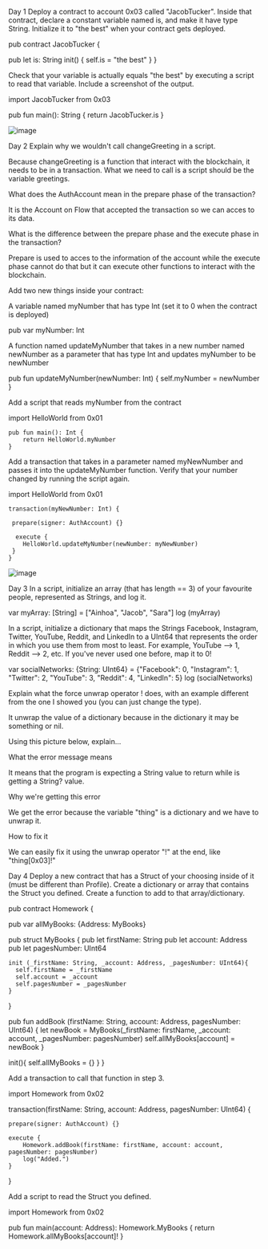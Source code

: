 Day 1
Deploy a contract to account 0x03 called "JacobTucker". Inside that contract, declare a constant variable named is, and make it have type String. Initialize it to "the best" when your contract gets deployed.

pub contract JacobTucker {

  pub let is: String
  init() {
      self.is = "the best"
  }
}

Check that your variable is actually equals "the best" by executing a script to read that variable. Include a screenshot of the output.

import JacobTucker from 0x03

pub fun main(): String {
  return JacobTucker.is
}

![image](https://user-images.githubusercontent.com/25767253/168428170-7c6c6a1b-e3dd-4049-906a-a91de7bd4d7b.png)


Day 2
Explain why we wouldn't call changeGreeting in a script.

Because changeGreeting is a function that interact with the blockchain, it needs to be in a transaction. What we need to call is a script should be the variable greetings.

What does the AuthAccount mean in the prepare phase of the transaction?

It is the Account on Flow that accepted the transaction so we can acces to its data.

What is the difference between the prepare phase and the execute phase in the transaction?

Prepare is used to acces to the information of the account while the execute phase cannot do that but it can execute other functions to interact with the blockchain.

Add two new things inside your contract:

A variable named myNumber that has type Int (set it to 0 when the contract is deployed)
   
   pub var myNumber: Int

A function named updateMyNumber that takes in a new number named newNumber as a parameter that has type Int and updates myNumber to be newNumber
  
  pub fun updateMyNumber(newNumber: Int) {
        self.myNumber = newNumber
    }

Add a script that reads myNumber from the contract
   
   import HelloWorld from 0x01

    pub fun main(): Int {
        return HelloWorld.myNumber
    }

Add a transaction that takes in a parameter named myNewNumber and passes it into the updateMyNumber function. Verify that your number changed by running the script again.
   
   import HelloWorld from 0x01

    transaction(myNewNumber: Int) {

     prepare(signer: AuthAccount) {}

      execute {
        HelloWorld.updateMyNumber(newNumber: myNewNumber)
     }
    }

![image](https://user-images.githubusercontent.com/25767253/168429092-6521a6ec-6ee6-455a-831b-60a1ac45cc69.png)

Day 3
In a script, initialize an array (that has length == 3) of your favourite people, represented as Strings, and log it.
  
  var myArray: [String] = ["Ainhoa", "Jacob", "Sara"]
  log (myArray)

In a script, initialize a dictionary that maps the Strings Facebook, Instagram, Twitter, YouTube, Reddit, and LinkedIn to a UInt64 that represents the order in which you use them from most to least. For example, YouTube --> 1, Reddit --> 2, etc. If you've never used one before, map it to 0!

  var socialNetworks: {String: UInt64} = {"Facebook": 0, "Instagram": 1, "Twitter": 2, "YouTube": 3, "Reddit": 4, "LinkedIn": 5} 
  log (socialNetworks)

Explain what the force unwrap operator ! does, with an example different from the one I showed you (you can just change the type).

It unwrap the value of a dictionary because in the dictionary it may be something or nil.

Using this picture below, explain...

What the error message means

It means that the program is expecting a String value to return while is getting a String? value.
  
Why we're getting this error

We get the error because the variable "thing" is a dictionary and we have to unwrap it.

How to fix it

We can easily fix it using the unwrap operator "!" at the end, like "thing[0x03]!"


Day 4
Deploy a new contract that has a Struct of your choosing inside of it (must be different than Profile).
Create a dictionary or array that contains the Struct you defined.
Create a function to add to that array/dictionary.

pub contract Homework {

  pub var allMyBooks: {Address: MyBooks}

  pub struct MyBooks {
    pub let firstName: String
    pub let account: Address
    pub let pagesNumber: UInt64
  
    init (_firstName: String, _account: Address, _pagesNumber: UInt64){
      self.firstName = _firstName
      self.account = _account
      self.pagesNumber = _pagesNumber  
    }
  }

  pub fun addBook (firstName: String, account: Address, pagesNumber: UInt64) {
    let newBook = MyBooks(_firstName: firstName, _account: account, _pagesNumber: pagesNumber)
    self.allMyBooks[account] = newBook
  }

  init(){
    self.allMyBooks = {}
  }
}

Add a transaction to call that function in step 3.

import Homework from 0x02

transaction(firstName: String, account: Address, pagesNumber: UInt64) {

    prepare(signer: AuthAccount) {}

    execute {
        Homework.addBook(firstName: firstName, account: account, pagesNumber: pagesNumber)
        log("Added.")
    }
}

Add a script to read the Struct you defined.

import Homework from 0x02

pub fun main(account: Address): Homework.MyBooks { 
    return Homework.allMyBooks[account]! }
